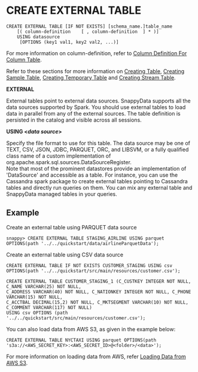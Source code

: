 # CREATE EXTERNAL TABLE

```no-highlight
CREATE EXTERNAL TABLE [IF NOT EXISTS] [schema_name.]table_name
    [( column-definition	[ , column-definition  ] * )]
    USING datasource
     [OPTIONS (key1 val1, key2 val2, ...)]
```

For more information on column-definition, refer to [Column Definition For Column Table](create-table.md#column-definition).

Refer to these sections for more information on [Creating Table](create-table.md), [Creating Sample Table](create-sample-table.md), [Creating Temporary Table](create-temporary-table.md) and [Creating Stream Table](create-stream-table.md).

**EXTERNAL**

External tables point to external data sources. SnappyData supports all the data sources supported by Spark. You should use external tables to load data in parallel from any of the external sources. The table definition is persisted in the catalog and visible across all sessions. 

**USING <_data source_>**

Specify the file format to use for this table. The data source may be one of TEXT, CSV, JSON, JDBC, PARQUET, ORC, and LIBSVM, or a fully qualified class name of a custom implementation of org.apache.spark.sql.sources.DataSourceRegister. </br>Note that most of the prominent datastores provide an implementation of 'DataSource' and accessible as a table. For instance, you can use the Cassandra spark package to create external tables pointing to Cassandra tables and directly run queries on them. You can mix any external table and SnappyData managed tables in your queries. 

## Example 

Create an external table using PARQUET data source

```no-highlight
snappy> CREATE EXTERNAL TABLE STAGING_AIRLINE USING parquet OPTIONS(path '../../quickstart/data/airlineParquetData');
```

Create an external table using CSV data source

```no-highlight
CREATE EXTERNAL TABLE IF NOT EXISTS CUSTOMER_STAGING USING csv OPTIONS(path '../../quickstart/src/main/resources/customer.csv');
```

```no-highlight
CREATE EXTERNAL TABLE CUSTOMER_STAGING_1 (C_CUSTKEY INTEGER NOT NULL, C_NAME VARCHAR(25) NOT NULL, 
C_ADDRESS VARCHAR(40) NOT NULL, C_NATIONKEY INTEGER NOT NULL, C_PHONE VARCHAR(15) NOT NULL, 
C_ACCTBAL DECIMAL(15,2) NOT NULL, C_MKTSEGMENT VARCHAR(10) NOT NULL, C_COMMENT VARCHAR(117) NOT NULL) 
USING csv OPTIONS (path '../../quickstart/src/main/resources/customer.csv');
```

You can also load data from AWS S3, as given in the example below:

```no-highlight
CREATE EXTERNAL TABLE NYCTAXI USING parquet OPTIONS(path 's3a://<AWS_SECRET_KEY>:<AWS_SECRET_ID>@<folder>/<data>');
```

For more information on loading data from AWS, refer [Loading Data from AWS S3](../../isight/quick_start_steps.md#dataAWSS3).